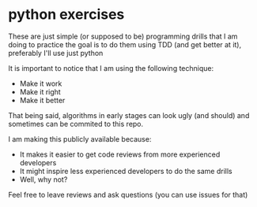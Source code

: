 python exercises
================

These are just simple (or supposed to be) programming drills that I am doing to practice
the goal is to do them using TDD (and get better at it), preferably I'll use just python

It is important to notice that I am using the following technique:
- Make it work
- Make it right
- Make it better

That being said, algorithms in early stages can look ugly (and should) and sometimes can
be commited to this repo.

I am making this publicly available because:
- It makes it easier to get code reviews from more experienced developers
- It might inspire less experienced developers to do the same drills
- Well, why not?

Feel free to leave reviews and ask questions (you can use issues for that)